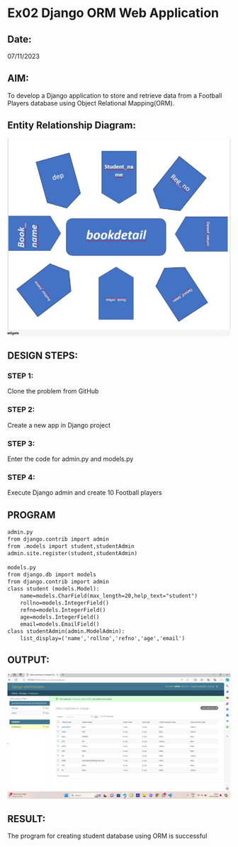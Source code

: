 # Ex02 Django ORM Web Application
## Date:

 07/11/2023

## AIM:
To develop a Django application to store and retrieve data from a Football Players database using Object Relational Mapping(ORM).

## Entity Relationship Diagram:
![alt text](<Screenshot 2024-03-19 201818.png>)

## DESIGN STEPS:

### STEP 1:
Clone the problem from GitHub

### STEP 2:
Create a new app in Django project

### STEP 3:
Enter the code for admin.py and models.py

### STEP 4:
Execute Django admin and create 10 Football players

## PROGRAM
```
admin.py
from django.contrib import admin
from .models import student,studentAdmin
admin.site.register(student,studentAdmin)

models.py
from django.db import models
from django.contrib import admin
class student (models.Model):
    name=models.CharField(max_length=20,help_text="student")
    rollno=models.IntegerField()
    refno=models.IntegerField()
    age=models.IntegerField()
    email=models.EmailField()
class studentAdmin(admin.ModelAdmin):
    list_display=('name','rollno','refno','age','email')
```

## OUTPUT:

![alt text](<Screenshot 2024-03-19 200347.png>)

## RESULT:
The program  for creating student database using ORM is successful
